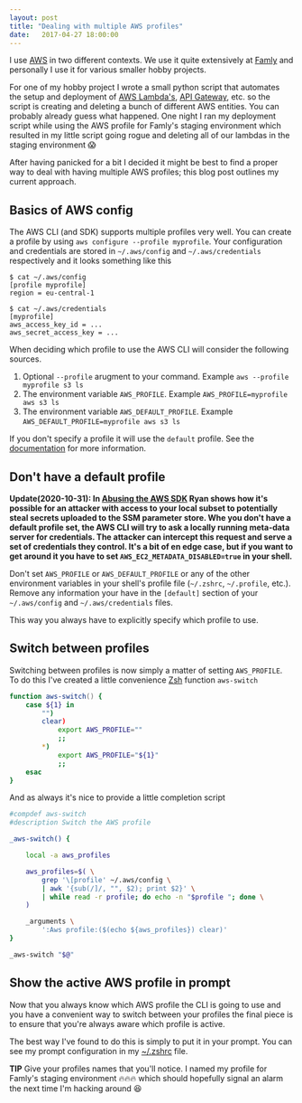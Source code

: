 ```yaml
---
layout: post
title: "Dealing with multiple AWS profiles"
date:   2017-04-27 18:00:00
---
```


I use [AWS][aws] in two different contexts. We use it quite extensively at
[Famly][famly] and personally I use it for various smaller hobby projects.

For one of my hobby project I wrote a small python script that automates the
setup and deployment of [AWS Lambda's][aws-lambda], [API Gateway][api-gateway],
etc. so the script is creating and deleting a bunch of different AWS entities.
You can probably already guess what happened. One night I ran my deployment
script while using the AWS profile for Famly's staging environment which
resulted in my little script going rogue and deleting all of our lambdas in the
staging environment 😱

After having panicked for a bit I decided it might be best to find a proper way
to deal with having multiple AWS profiles; this blog post outlines my current
approach.

## Basics of AWS config

The AWS CLI (and SDK) supports multiple profiles very well. You can create a
profile by using `aws configure --profile myprofile`. Your configuration and
credentials are stored in `~/.aws/config` and `~/.aws/credentials` respectively
and it looks something like this

```
$ cat ~/.aws/config
[profile myprofile]
region = eu-central-1
```

```
$ cat ~/.aws/credentials
[myprofile]
aws_access_key_id = ...
aws_secret_access_key = ...
```

When deciding which profile to use the AWS CLI will consider the following
sources.

1. Optional `--profile` arugment to your command.
   Example `aws --profile myprofile s3 ls`
2. The environment variable `AWS_PROFILE`.
   Example `AWS_PROFILE=myprofile aws s3 ls`
3. The environment variable `AWS_DEFAULT_PROFILE`.
   Example `AWS_DEFAULT_PROFILE=myprofile aws s3 ls`

If you don't specify a profile it will use the `default` profile. See the
[documentation][aws-cli-configuration] for more information.

## Don't have a default profile

**Update(2020-10-31): In [Abusing the AWS SDK](https://blog.ryanjarv.sh/2020/10/17/abusing-the-aws-sdk.html) Ryan shows how it's possible for an attacker with access to your local subset to potentially steal secrets uploaded to the SSM parameter store. Whe you don't have a default profile set, the AWS CLI will try to ask a locally running meta-data server for credentials. The attacker can intercept this request and serve a set of credentials they control. It's a bit of en edge case, but if you want to get around it you have to set `AWS_EC2_METADATA_DISABLED=true` in your shell.**

Don't set `AWS_PROFILE` or `AWS_DEFAULT_PROFILE` or any of the other
environment variables in your shell's profile file (`~/.zshrc`, `~/.profile`,
etc.). Remove any information your have in the `[default]` section of your
`~/.aws/config` and `~/.aws/credentials` files.

This way you always have to explicitly specify which profile to use.

## Switch between profiles

Switching between profiles is now simply a matter of setting `AWS_PROFILE`.
To do this I've created a little convenience [Zsh][zsh] function `aws-switch`

```zsh
function aws-switch() {
    case ${1} in
        "")
        clear)
            export AWS_PROFILE=""
            ;;
        *)
            export AWS_PROFILE="${1}"
            ;;
    esac
}
```

And as always it's nice to provide a little completion script

```zsh
#compdef aws-switch
#description Switch the AWS profile

_aws-switch() {

    local -a aws_profiles

    aws_profiles=$( \
        grep '\[profile' ~/.aws/config \
        | awk '{sub(/]/, "", $2); print $2}' \
        | while read -r profile; do echo -n "$profile "; done \
    )

    _arguments \
        ':Aws profile:($(echo ${aws_profiles}) clear)'
}

_aws-switch "$@"
```

## Show the active AWS profile in prompt

Now that you always know which AWS profile the CLI is going to use and you have
a convenient way to switch between your profiles the final piece is to ensure
that you're always aware which profile is active.

The best way I've found to do this is simply to put it in your prompt. You can
see my prompt configuration in my [~/.zshrc][zshrc] file.

**TIP** Give your profiles names that you'll notice. I named my profile for
Famly's staging environment 🔥🔥🔥 which should hopefully signal an alarm the
next time I'm hacking around 😆

[aws]: https://aws.amazon.com
[aws-lambda]: aws.amazon.com/lambda
[api-gateway]: aws.amazon.com/api-gateway‎
[famly]: https://famly.co/about
[aws-cli-configuration]: http://docs.aws.amazon.com/cli/latest/userguide/cli-chap-getting-started.html
[zsh]: http://www.zsh.org/
[zshrc]: https://github.com/mads-hartmann/dotfiles/blob/master/home/zshrc
